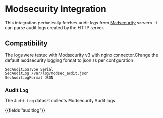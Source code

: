 # Modsecurity Integration

This integration periodically fetches audit logs from [Modsecurity](https://github.com/SpiderLabs/ModSecurity/) servers. It can parse audit logs created by the HTTP server.

## Compatibility

The logs were tested with Modsecurity v3 with nginx connector.Change the default modsecurity logging format to json as per configuration

```
SecAuditLogType Serial
SecAuditLog /var/log/modsec_audit.json
SecAuditLogFormat JSON
```

### Audit Log

The `Audit Log` dataset collects Modsecurity Audit logs.

{{fields "auditlog"}}
